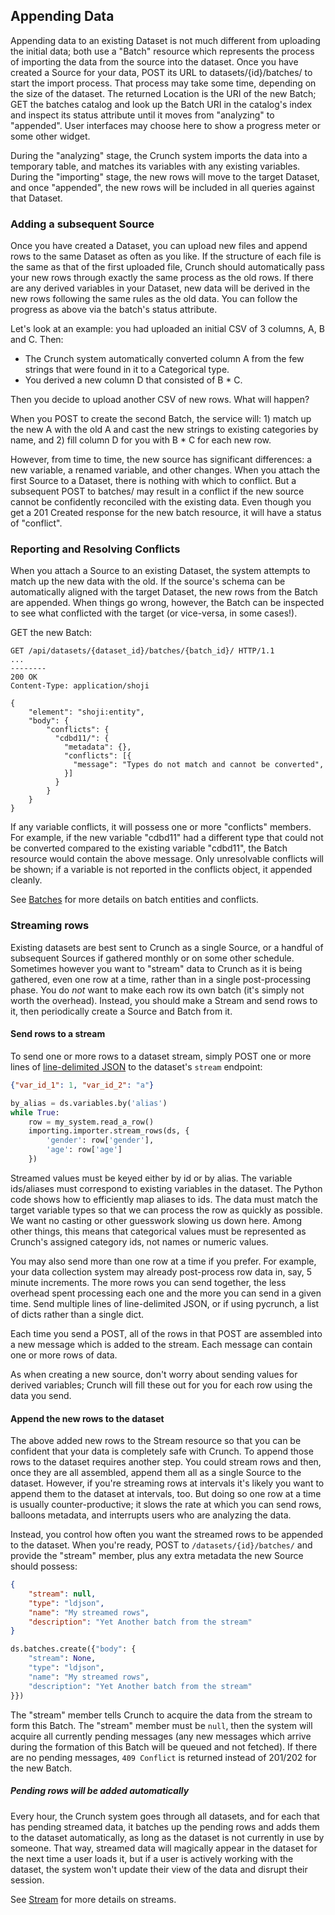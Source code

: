 ## Appending Data

Appending data to an existing Dataset is not much different from uploading the initial data; both use a "Batch" resource which represents the process of importing the data from the source into the dataset. Once you have created a Source for your data, POST its URL to datasets/{id}/batches/ to start the import process. That process may take some time, depending on the size of the dataset. The returned Location is the URI of the new Batch; GET the batches catalog and look up the Batch URI in the catalog's index and inspect its status attribute until it moves from "analyzing" to "appended". User interfaces may choose here to show a progress meter or some other widget.

During the "analyzing" stage, the Crunch system imports the data into a temporary table, and matches its variables with any existing variables. During the "importing" stage, the new rows will move to the target Dataset, and once "appended", the new rows will be included in all queries against that Dataset.

### Adding a subsequent Source

Once you have created a Dataset, you can upload new files and append rows to the same Dataset as often as you like. If the structure of each file is the same as that of the first uploaded file, Crunch should automatically pass your new rows through exactly the same process as the old rows. If there are any derived variables in your Dataset, new data will be derived in the new rows following the same rules as the old data. You can follow the progress as above via the batch's status attribute.

Let's look at an example: you had uploaded an initial CSV of 3 columns, A, B and C. Then:

 * The Crunch system automatically converted column A from the few strings that were found in it to a Categorical type.
 * You derived a new column D that consisted of B * C.

Then you decide to upload another CSV of new rows. What will happen?

When you POST to create the second Batch, the service will: 1) match up the new A with the old A and cast the new strings to existing categories by name, and 2) fill column D for you with B * C for each new row.

However, from time to time, the new source has significant differences: a new variable, a renamed variable, and other changes. When you attach the first Source to a Dataset, there is nothing with which to conflict. But a subsequent POST to batches/ may result in a conflict if the new source cannot be confidently reconciled with the existing data. Even though you get a 201 Created response for the new batch resource, it will have a status of "conflict".

### Reporting and Resolving Conflicts

When you attach a Source to an existing Dataset, the system attempts to match up the new data with the old. If the source's schema can be automatically aligned with the target Dataset, the new rows from the Batch are appended. When things go wrong, however, the Batch can be inspected to see what conflicted with the target (or vice-versa, in some cases!).

GET the new Batch:

```http
GET /api/datasets/{dataset_id}/batches/{batch_id}/ HTTP/1.1
...
--------
200 OK
Content-Type: application/shoji

{
    "element": "shoji:entity",
    "body": {
        "conflicts": {
          "cdbd11/": {
            "metadata": {},
            "conflicts": [{
              "message": "Types do not match and cannot be converted",
            }]
          }
        }
    }
}
```

If any variable conflicts, it will possess one or more "conflicts" members. For
example, if the new variable "cdbd11" had a different type that could not be
converted compared to the existing variable "cdbd11", the Batch resource would
contain the above message.  Only unresolvable conflicts will be shown; if a
variable is not reported in the conflicts object, it appended cleanly.

See [Batches](#batches) for more details on batch entities and conflicts.

### Streaming rows

Existing datasets are best sent to Crunch as a single Source, or a handful of
subsequent Sources if gathered monthly or on some other schedule. Sometimes
however you want to "stream" data to Crunch as it is being gathered, even one
row at a time, rather than in a single post-processing phase. You do *not* want
to make each row its own batch (it's simply not worth the overhead). Instead,
you should make a Stream and send rows to it, then periodically create a Source
and Batch from it.

#### Send rows to a stream

To send one or more rows to a dataset stream, simply POST one or more lines of
[line-delimited JSON](https://en.wikipedia.org/wiki/Line_Delimited_JSON) to the
dataset's `stream` endpoint:

```json
{"var_id_1": 1, "var_id_2": "a"}
```

```python
by_alias = ds.variables.by('alias')
while True:
    row = my_system.read_a_row()
    importing.importer.stream_rows(ds, {
        'gender': row['gender'],
        'age': row['age']
    })
```

Streamed values must be keyed either by id or by alias. The variable ids/aliases
must correspond to existing variables in the dataset. The Python code shows how
to efficiently map aliases to ids. The data must match the target variable types
so that we can process the row as quickly as possible. We want no casting or
other guesswork slowing us down here. Among other things, this means that
categorical values must be represented as Crunch's assigned category ids, not
names or numeric values.

You may also send more than one row at a time if you prefer. For example, your
data collection system may already post-process row data in, say, 5 minute
increments. The more rows you can send together, the less overhead spent
processing each one and the more you can send in a given time. Send multiple
lines of line-delimited JSON, or if using pycrunch, a list of dicts rather than
a single dict.

Each time you send a POST, all of the rows in that POST are assembled into a new
message which is added to the stream. Each message can contain one or more rows
of data.

As when creating a new source, don't worry about sending values for derived
variables; Crunch will fill these out for you for each row using the data you
send.

#### Append the new rows to the dataset

The above added new rows to the Stream resource so that you can be confident
that your data is completely safe with Crunch. To append those rows to the
dataset requires another step. You could stream rows and then, once they are all
assembled, append them all as a single Source to the dataset. However, if
you're streaming rows at intervals it's likely you want to append them to the
dataset at intervals, too. But doing so one row at a time is usually
counter-productive; it slows the rate at which you can send rows, balloons
metadata, and interrupts users who are analyzing the data.

Instead, you control how often you want the streamed rows to be appended to the
dataset. When you're ready, POST to `/datasets/{id}/batches/` and provide the
"stream" member, plus any extra metadata the new Source should possess:

```json
{
    "stream": null,
    "type": "ldjson",
    "name": "My streamed rows",
    "description": "Yet Another batch from the stream"
}
```

```python
ds.batches.create({"body": {
    "stream": None,
    "type": "ldjson",
    "name": "My streamed rows",
    "description": "Yet Another batch from the stream"
}})
```

The "stream" member tells Crunch to acquire the data from the stream to form this
Batch. The "stream" member must be `null`, then the system will acquire all 
currently pending messages (any new messages which arrive during the formation of
this Batch will be queued and not fetched). If there are no pending messages,
`409 Conflict` is returned instead of 201/202 for the new Batch.

##### Pending rows will be added automatically

Every hour, the Crunch system goes through all datasets, and for each that has pending streamed data, it batches up the pending rows and adds them to the dataset automatically, as long as the dataset is not currently in use by someone. That way, streamed data will magically appear in the dataset for the next time a user loads it, but if a user is actively working with the dataset, the system won't update their view of the data and disrupt their session.

See [Stream](#stream) for more details on streams.
